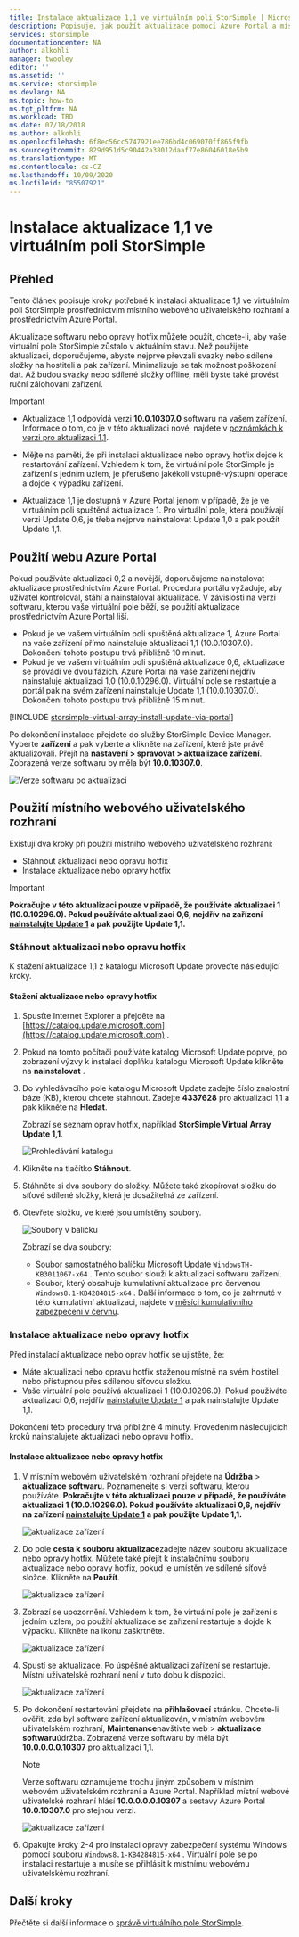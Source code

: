 ```yaml
---
title: Instalace aktualizace 1,1 ve virtuálním poli StorSimple | Microsoft Docs
description: Popisuje, jak použít aktualizace pomocí Azure Portal a místního webového uživatelského rozhraní pro virtuální pole StorSimple.
services: storsimple
documentationcenter: NA
author: alkohli
manager: twooley
editor: ''
ms.assetid: ''
ms.service: storsimple
ms.devlang: NA
ms.topic: how-to
ms.tgt_pltfrm: NA
ms.workload: TBD
ms.date: 07/18/2018
ms.author: alkohli
ms.openlocfilehash: 6f8ec56cc5747921ee786bd4c069070ff865f9fb
ms.sourcegitcommit: 829d951d5c90442a38012daaf77e86046018e5b9
ms.translationtype: MT
ms.contentlocale: cs-CZ
ms.lasthandoff: 10/09/2020
ms.locfileid: "85507921"
---
```

# <a name="install-update-11-on-your-storsimple-virtual-array"></a>Instalace aktualizace 1,1 ve virtuálním poli StorSimple

## <a name="overview"></a>Přehled

Tento článek popisuje kroky potřebné k instalaci aktualizace 1,1 ve virtuálním poli StorSimple prostřednictvím místního webového uživatelského rozhraní a prostřednictvím Azure Portal.

Aktualizace softwaru nebo opravy hotfix můžete použít, chcete-li, aby vaše virtuální pole StorSimple zůstalo v aktuálním stavu. Než použijete aktualizaci, doporučujeme, abyste nejprve převzali svazky nebo sdílené složky na hostiteli a pak zařízení. Minimalizuje se tak možnost poškození dat. Až budou svazky nebo sdílené složky offline, měli byste také provést ruční zálohování zařízení.

> [!IMPORTANT]
> - Aktualizace 1,1 odpovídá verzi **10.0.10307.0** softwaru na vašem zařízení. Informace o tom, co je v této aktualizaci nové, najdete v [poznámkách k verzi pro aktualizaci 1,1](storsimple-virtual-array-update-11-release-notes.md).
>
> - Mějte na paměti, že při instalaci aktualizace nebo opravy hotfix dojde k restartování zařízení. Vzhledem k tom, že virtuální pole StorSimple je zařízení s jedním uzlem, je přerušeno jakékoli vstupně-výstupní operace a dojde k výpadku zařízení.
>
> - Aktualizace 1,1 je dostupná v Azure Portal jenom v případě, že je ve virtuálním poli spuštěná aktualizace 1. Pro virtuální pole, která používají verzi Update 0,6, je třeba nejprve nainstalovat Update 1,0 a pak použít Update 1,1.

## <a name="use-the-azure-portal"></a>Použití webu Azure Portal

Pokud používáte aktualizaci 0,2 a novější, doporučujeme nainstalovat aktualizace prostřednictvím Azure Portal. Procedura portálu vyžaduje, aby uživatel kontroloval, stáhl a nainstaloval aktualizace. V závislosti na verzi softwaru, kterou vaše virtuální pole běží, se použití aktualizace prostřednictvím Azure Portal liší.

 - Pokud je ve vašem virtuálním poli spuštěná aktualizace 1, Azure Portal na vaše zařízení přímo nainstaluje aktualizaci 1,1 (10.0.10307.0). Dokončení tohoto postupu trvá přibližně 10 minut.
 - Pokud je ve vašem virtuálním poli spuštěná aktualizace 0,6, aktualizace se provádí ve dvou fázích. Azure Portal na vaše zařízení nejdřív nainstaluje aktualizaci 1,0 (10.0.10296.0). Virtuální pole se restartuje a portál pak na svém zařízení nainstaluje Update 1,1 (10.0.10307.0). Dokončení tohoto postupu trvá přibližně 15 minut.


[!INCLUDE [storsimple-virtual-array-install-update-via-portal](../../includes/storsimple-virtual-array-install-update-via-portal-11.md)]

Po dokončení instalace přejdete do služby StorSimple Device Manager. Vyberte **zařízení** a pak vyberte a klikněte na zařízení, které jste právě aktualizovali. Přejít na **nastavení > spravovat > aktualizace zařízení**. Zobrazená verze softwaru by měla být **10.0.10307.0**.

![Verze softwaru po aktualizaci](./media/storsimple-virtual-array-install-update-11/azupdate17m2.png)

## <a name="use-the-local-web-ui"></a>Použití místního webového uživatelského rozhraní

Existují dva kroky při použití místního webového uživatelského rozhraní:

* Stáhnout aktualizaci nebo opravu hotfix
* Instalace aktualizace nebo opravy hotfix

> [!IMPORTANT] 
> **Pokračujte v této aktualizaci pouze v případě, že používáte aktualizaci 1 (10.0.10296.0). Pokud používáte aktualizaci 0,6, nejdřív na zařízení [nainstalujte Update 1](storsimple-virtual-array-install-update-1.md) a pak použijte Update 1,1.**

### <a name="download-the-update-or-the-hotfix"></a>Stáhnout aktualizaci nebo opravu hotfix

K stažení aktualizace 1,1 z katalogu Microsoft Update proveďte následující kroky.

#### <a name="to-download-the-update-or-the-hotfix"></a>Stažení aktualizace nebo opravy hotfix

1. Spusťte Internet Explorer a přejděte na [https://catalog.update.microsoft.com](https://catalog.update.microsoft.com) .

2. Pokud na tomto počítači používáte katalog Microsoft Update poprvé, po zobrazení výzvy k instalaci doplňku katalogu Microsoft Update klikněte na **nainstalovat** .

3. Do vyhledávacího pole katalogu Microsoft Update zadejte číslo znalostní báze (KB), kterou chcete stáhnout. Zadejte **4337628** pro aktualizaci 1,1 a pak klikněte na **Hledat**.
   
    Zobrazí se seznam oprav hotfix, například **StorSimple Virtual Array Update 1,1**.
   
    ![Prohledávání katalogu](./media/storsimple-virtual-array-install-update-11/download1.png)

4. Klikněte na tlačítko **Stáhnout**.

5. Stáhněte si dva soubory do složky. Můžete také zkopírovat složku do síťové sdílené složky, která je dosažitelná ze zařízení.

6. Otevřete složku, ve které jsou umístěny soubory.

    ![Soubory v balíčku](./media/storsimple-virtual-array-install-update-11/update01folder.png)

    Zobrazí se dva soubory:
    -  Soubor samostatného balíčku Microsoft Update `WindowsTH-KB3011067-x64` . Tento soubor slouží k aktualizaci softwaru zařízení.
    - Soubor, který obsahuje kumulativní aktualizace pro červenou `Windows8.1-KB4284815-x64` . Další informace o tom, co je zahrnuté v této kumulativní aktualizaci, najdete v [měsíci kumulativního zabezpečení v červnu](https://support.microsoft.com/help/4284815/windows-81-update-kb4284815).

### <a name="install-the-update-or-the-hotfix"></a>Instalace aktualizace nebo opravy hotfix

Před instalací aktualizace nebo oprav hotfix se ujistěte, že:

 - Máte aktualizaci nebo opravu hotfix staženou místně na svém hostiteli nebo přístupnou přes sdílenou síťovou složku.
 - Vaše virtuální pole používá aktualizaci 1 (10.0.10296.0). Pokud používáte aktualizaci 0,6, nejdřív [nainstalujte Update 1](storsimple-virtual-array-install-update-1.md) a pak nainstalujte Update 1,1.

Dokončení této procedury trvá přibližně 4 minuty. Provedením následujících kroků nainstalujete aktualizaci nebo opravu hotfix.

#### <a name="to-install-the-update-or-the-hotfix"></a>Instalace aktualizace nebo opravy hotfix

1. V místním webovém uživatelském rozhraní přejdete na **Údržba**  >  **aktualizace softwaru**. Poznamenejte si verzi softwaru, kterou používáte. **Pokračujte v této aktualizaci pouze v případě, že používáte aktualizaci 1 (10.0.10296.0). Pokud používáte aktualizaci 0,6, nejdřív na zařízení [nainstalujte Update 1](storsimple-virtual-array-install-update-1.md) a pak použijte Update 1,1.**
   
    ![aktualizace zařízení](./media/storsimple-virtual-array-install-update-11/update1m.png)

2. Do pole **cesta k souboru aktualizace**zadejte název souboru aktualizace nebo opravy hotfix. Můžete také přejít k instalačnímu souboru aktualizace nebo opravy hotfix, pokud je umístěn ve sdílené síťové složce. Klikněte na **Použít**.
   
    ![aktualizace zařízení](./media/storsimple-virtual-array-install-update-11/update2m.png)

3. Zobrazí se upozornění. Vzhledem k tom, že virtuální pole je zařízení s jedním uzlem, po použití aktualizace se zařízení restartuje a dojde k výpadku. Klikněte na ikonu zaškrtněte.
   
   ![aktualizace zařízení](./media/storsimple-virtual-array-install-update-11/update3m.png)

4. Spustí se aktualizace. Po úspěšné aktualizaci zařízení se restartuje. Místní uživatelské rozhraní není v tuto dobu k dispozici.
   
    ![aktualizace zařízení](./media/storsimple-virtual-array-install-update-11/update5m.png)

5. Po dokončení restartování přejdete na **přihlašovací** stránku. Chcete-li ověřit, zda byl software zařízení aktualizován, v místním webovém uživatelském rozhraní, **Maintenance**navštivte web  >  **aktualizace softwaru**údržba. Zobrazená verze softwaru by měla být **10.0.0.0.0.10307** pro aktualizaci 1,1.
   
   > [!NOTE]
   > Verze softwaru oznamujeme trochu jiným způsobem v místním webovém uživatelském rozhraní a Azure Portal. Například místní webové uživatelské rozhraní hlásí **10.0.0.0.0.10307** a sestavy Azure Portal **10.0.10307.0** pro stejnou verzi.
   
    ![aktualizace zařízení](./media/storsimple-virtual-array-install-update-11/update6m.png)

6. Opakujte kroky 2-4 pro instalaci opravy zabezpečení systému Windows pomocí souboru `Windows8.1-KB4284815-x64` . Virtuální pole se po instalaci restartuje a musíte se přihlásit k místnímu webovému uživatelskému rozhraní.


## <a name="next-steps"></a>Další kroky

Přečtěte si další informace o [správě virtuálního pole StorSimple](storsimple-ova-web-ui-admin.md).
